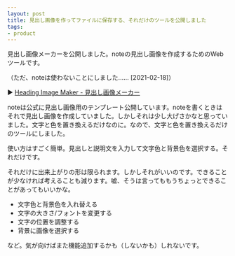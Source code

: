 ```yaml
---
layout: post
title: 見出し画像を作ってファイルに保存する、それだけのツールを公開しました
tags: 
- product
---
```


見出し画像メーカーを公開しました。noteの見出し画像を作成するためのWebツールです。

（ただ、noteは使わないことにしました...... [2021-02-18]）

▶ [Heading Image Maker - 見出し画像メーカー](https://fukuchiharuki.me/heading-image-maker/)

noteは公式に見出し画像用のテンプレート公開しています。noteを書くときはそれで見出し画像を作成していました。しかしそれは少し大げさかなと思っていました。文字と色を置き換えるだけなのに。なので、文字と色を置き換えるだけのツールにしました。

使い方はすごく簡単。見出しと説明文を入力して文字色と背景色を選択する。それだけです。

それだけに出来上がりの形は限られます。しかしそれがいいのです。できることが少なければ考えることも減ります。嘘、そうは言ってももうちょっとできることがあってもいいかな。

- 文字色と背景色を入れ替える
- 文字の大きさ/フォントを変更する
- 文字の位置を調整する
- 背景に画像を選択する

など。気が向けばまた機能追加するかも（しないかも）しれないです。